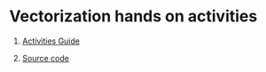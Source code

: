 Vectorization hands on activities
=================================

1. [Activities
Guide](https://git.ncc.unesp.br/intel-mcp/hands-on-activities/blob/master/vectorization/vectorizationV3.pdf)

1. [Source code](https://git.ncc.unesp.br/intel-mcp/hands-on-activities/tree/master/vectorization)
